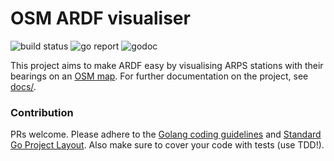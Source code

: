 # OSM ARDF visualiser
![build status](https://github.com/hsmade/OSM-ARDF/workflows/Docker%20Image%20CI/badge.svg)
![go report](https://goreportcard.com/badge/github.com/hsmade/OSM-ARDF)
![godoc](https://godoc.org/github.com/hsmade/OSM-ARDF)

This project aims to make ARDF easy by visualising ARPS stations with their bearings on an [OSM map](https://www.openstreetmap.org).
For further documentation on the project, see [docs/](docs/README.md).

### Contribution
PRs welcome. Please adhere to the [Golang coding guidelines](https://golang.org/doc/effective_go.html) 
and [Standard Go Project Layout](https://github.com/golang-standards/project-layout). 
Also make sure to cover your code with tests (use TDD!).
